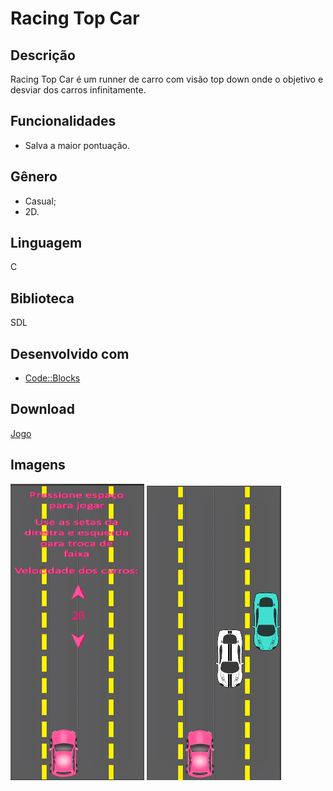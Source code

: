 # Racing Top Car
## Descrição
Racing Top Car é um runner de carro com visão top down onde o objetivo e desviar dos carros infinitamente.
  
## Funcionalidades
* Salva a maior pontuação.

## Gênero
* Casual;
* 2D.

## Linguagem
C

## Biblioteca
SDL

## Desenvolvido com
* [Code::Blocks](http://www.codeblocks.org/)

## Download
[Jogo](http://www.mediafire.com/file/1dk2idzptn907x6/Racing+Top+Car.zip/file)

## Imagens
![Racing Top Car-Menu](https://github.com/RodrigoFernandoSilva/C-Games/blob/master/Racing%20Top%20Car/Prints/Racing%20Top%20Car-Menu.PNG)
![Racing Top Car-Play](https://github.com/RodrigoFernandoSilva/C-Games/blob/master/Racing%20Top%20Car/Prints/Racing%20Top%20Car-Play.png)
